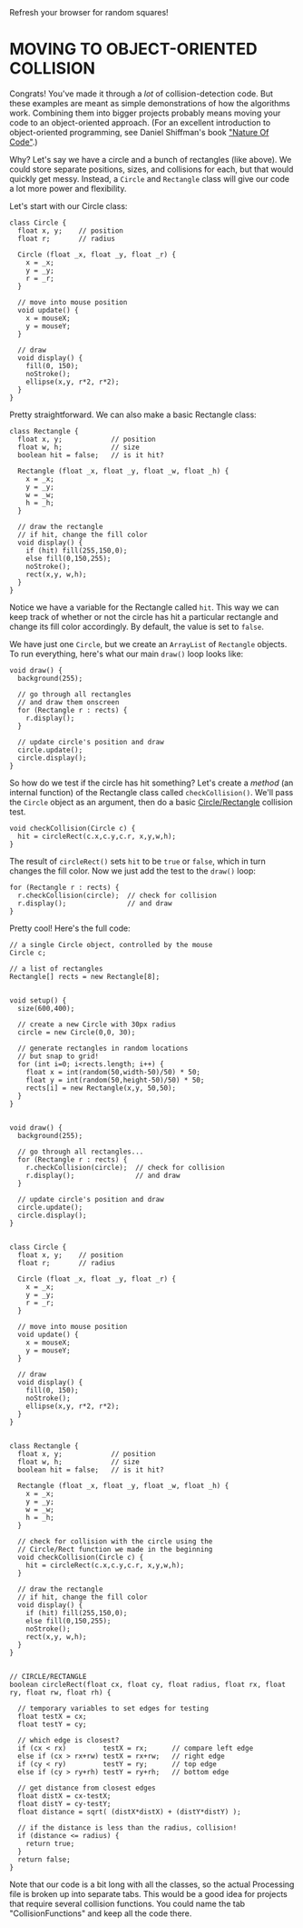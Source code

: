 <figcaption>Refresh your browser for random squares!</figcaption>

# MOVING TO OBJECT-ORIENTED COLLISION  
Congrats! You've made it through a *lot* of collision-detection code. But these examples are meant as simple demonstrations of how the algorithms work. Combining them into bigger projects probably means moving your code to an object-oriented approach. (For an excellent introduction to object-oriented programming, see Daniel Shiffman's book ["Nature Of Code"](http://natureofcode.com/book/).)

Why? Let's say we have a circle and a bunch of rectangles (like above). We could store separate positions, sizes, and collisions for each, but that would quickly get messy. Instead, a `Circle` and `Rectangle` class will give our code a lot more power and flexibility.

Let's start with our Circle class:

	class Circle {
	  float x, y;    // position
	  float r;       // radius
	  
	  Circle (float _x, float _y, float _r) {
	    x = _x;
	    y = _y;
	    r = _r;
	  }
	  
	  // move into mouse position
	  void update() {
	    x = mouseX;
	    y = mouseY;
	  }
	  
	  // draw
	  void display() {
	    fill(0, 150);
	    noStroke();
	    ellipse(x,y, r*2, r*2);
	  }
	}

Pretty straightforward. We can also make a basic Rectangle class:

	class Rectangle {
	  float x, y;            // position
	  float w, h;            // size
	  boolean hit = false;   // is it hit?
	  
	  Rectangle (float _x, float _y, float _w, float _h) {
	    x = _x;
	    y = _y;
	    w = _w;
	    h = _h;
	  }
	  
	  // draw the rectangle
	  // if hit, change the fill color
	  void display() {
	    if (hit) fill(255,150,0);
	    else fill(0,150,255);
	    noStroke();
	    rect(x,y, w,h);
	  }
	}

Notice we have a variable for the Rectangle called `hit`. This way we can keep track of whether or not the circle has hit a particular rectangle and change its fill color accordingly. By default, the value is set to `false`.

We have just one `Circle`, but we create an `ArrayList` of `Rectangle` objects. To run everything, here's what our main `draw()` loop looks like:

	void draw() {
	  background(255);
	  
	  // go through all rectangles
	  // and draw them onscreen
	  for (Rectangle r : rects) {
	    r.display();
	  }
	  
	  // update circle's position and draw
	  circle.update();
	  circle.display();
	}

So how do we test if the circle has hit something? Let's create a *method* (an internal function) of the Rectangle class called `checkCollision()`. We'll pass the `Circle` object as an argument, then do a basic [Circle/Rectangle](circle-rect.php) collision test.

	void checkCollision(Circle c) {
	  hit = circleRect(c.x,c.y,c.r, x,y,w,h);
  	}

The result of `circleRect()` sets `hit` to be `true` or `false`, which in turn changes the fill color. Now we just add the test to the `draw()` loop:

	for (Rectangle r : rects) {
	  r.checkCollision(circle);  // check for collision
	  r.display();               // and draw
	}

Pretty cool! Here's the full code:

	// a single Circle object, controlled by the mouse
	Circle c;

	// a list of rectangles
	Rectangle[] rects = new Rectangle[8];


	void setup() {
	  size(600,400);
	  
	  // create a new Circle with 30px radius
	  circle = new Circle(0,0, 30);
	  
	  // generate rectangles in random locations
	  // but snap to grid!
	  for (int i=0; i<rects.length; i++) {
	    float x = int(random(50,width-50)/50) * 50;
	    float y = int(random(50,height-50)/50) * 50;
	    rects[i] = new Rectangle(x,y, 50,50);
	  }
	}


	void draw() {
	  background(255);
	  
	  // go through all rectangles...
	  for (Rectangle r : rects) {
	    r.checkCollision(circle);  // check for collision
	    r.display();               // and draw
	  }
	  
	  // update circle's position and draw
	  circle.update();
	  circle.display();
	}


	class Circle {
	  float x, y;    // position
	  float r;       // radius
	  
	  Circle (float _x, float _y, float _r) {
	    x = _x;
	    y = _y;
	    r = _r;
	  }
	  
	  // move into mouse position
	  void update() {
	    x = mouseX;
	    y = mouseY;
	  }
	  
	  // draw
	  void display() {
	    fill(0, 150);
	    noStroke();
	    ellipse(x,y, r*2, r*2);
	  }
	}


	class Rectangle {
	  float x, y;            // position
	  float w, h;            // size
	  boolean hit = false;   // is it hit?
	  
	  Rectangle (float _x, float _y, float _w, float _h) {
	    x = _x;
	    y = _y;
	    w = _w;
	    h = _h;
	  }
	  
	  // check for collision with the circle using the
	  // Circle/Rect function we made in the beginning
	  void checkCollision(Circle c) {
	    hit = circleRect(c.x,c.y,c.r, x,y,w,h);
	  }
	  
	  // draw the rectangle
	  // if hit, change the fill color
	  void display() {
	    if (hit) fill(255,150,0);
	    else fill(0,150,255);
	    noStroke();
	    rect(x,y, w,h);
	  }
	}


	// CIRCLE/RECTANGLE
	boolean circleRect(float cx, float cy, float radius, float rx, float ry, float rw, float rh) {
	  
	  // temporary variables to set edges for testing
	  float testX = cx;
	  float testY = cy;
	  
	  // which edge is closest?
	  if (cx < rx)         testX = rx;      // compare left edge
	  else if (cx > rx+rw) testX = rx+rw;   // right edge
	  if (cy < ry)         testY = ry;      // top edge
	  else if (cy > ry+rh) testY = ry+rh;   // bottom edge
	  
	  // get distance from closest edges
	  float distX = cx-testX;
	  float distY = cy-testY;
	  float distance = sqrt( (distX*distX) + (distY*distY) );
	  
	  // if the distance is less than the radius, collision!
	  if (distance <= radius) {
	    return true;
	  }
	  return false;
	}

Note that our code is a bit long with all the classes, so the actual Processing file is broken up into separate tabs. This would be a good idea for projects that require several collision functions. You could name the tab "CollisionFunctions" and keep all the code there.